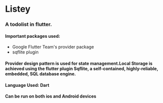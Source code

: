 Listey
=========
<h3>A todolist in flutter.</h3>
<h4>Important packages used:</h4>
<ul>
<li>Google Flutter Team's provider package</li>
<li>sqflite plugin</li>
</ul>
<h4>Provider design pattern is used for state management.Local Storage is achieved using the flutter plugin  Sqflite, a self-contained, highly-reliable, embedded, 
SQL database engine.</h4>
<h4>Language Used: Dart</h4>
<h4>Can be run on both ios and Android devices</h4>

